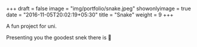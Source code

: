 +++
draft = false
image = "img/portfolio/snake.jpeg"
showonlyimage = true
date = "2016-11-05T20:02:19+05:30"
title = "Snake"
weight = 9
+++

A fun project for uni. 
<!--more-->

Presenting you the goodest snek there is 🙂
